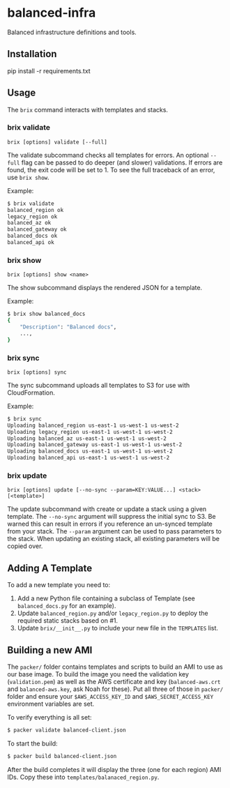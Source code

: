 # balanced-infra

Balanced infrastructure definitions and tools.

## Installation

pip install -r requirements.txt

## Usage

The `brix` command interacts with templates and stacks.

### brix validate

`brix [options] validate [--full]`

The validate subcommand checks all templates for errors. An optional `--full`
flag can be passed to do deeper (and slower) validations. If errors are found,
the exit code will be set to 1. To see the full traceback of an error, use
`brix show`.

Example:

```bash
$ brix validate
balanced_region ok
legacy_region ok
balanced_az ok
balanced_gateway ok
balanced_docs ok
balanced_api ok
```

### brix show

`brix [options] show <name>`

The show subcommand displays the rendered JSON for a template.

Example:

```bash
$ brix show balanced_docs
{
    "Description": "Balanced docs",
    ...,
}
```

### brix sync

`brix [options] sync`

The sync subcommand uploads all templates to S3 for use with CloudFormation.

Example:

```bash
$ brix sync
Uploading balanced_region us-east-1 us-west-1 us-west-2
Uploading legacy_region us-east-1 us-west-1 us-west-2
Uploading balanced_az us-east-1 us-west-1 us-west-2
Uploading balanced_gateway us-east-1 us-west-1 us-west-2
Uploading balanced_docs us-east-1 us-west-1 us-west-2
Uploading balanced_api us-east-1 us-west-1 us-west-2
```

### brix update

`brix [options] update [--no-sync --param=KEY:VALUE...] <stack> [<template>]`

The update subcommand with create or update a stack using a given template. The
`--no-sync` argument will suppress the initial sync to S3. Be warned this can
result in errors if you reference an un-synced template from your stack. The
`--param` argument can be used to pass parameters to the stack. When updating an
existing stack, all existing parameters will be copied over.

## Adding A Template

To add a new template you need to:

1. Add a new Python file containing a subclass of Template (see `balanced_docs.py` for an example).
2. Update `balanced_region.py` and/or `legacy_region.py` to deploy the required static stacks based on #1.
3. Update `brix/__init__.py` to include your new file in the `TEMPLATES` list.

## Building a new AMI

The `packer/` folder contains templates and scripts to build an AMI to use as
our base image. To build the image you need the validation key (`validation.pem`)
as well as the AWS certificate and key (`balanced-aws.crt` and `balanced-aws.key`,
ask Noah for these). Put all three of those in `packer/` folder and ensure your
`$AWS_ACCESS_KEY_ID` and `$AWS_SECRET_ACCESS_KEY` environment variables are set.

To verify everything is all set:

```bash
$ packer validate balanced-client.json
```

To start the build:

```bash
$ packer build balanced-client.json
```

After the build completes it will display the three (one for each region) AMI IDs.
Copy these into `templates/balanaced_region.py`.
